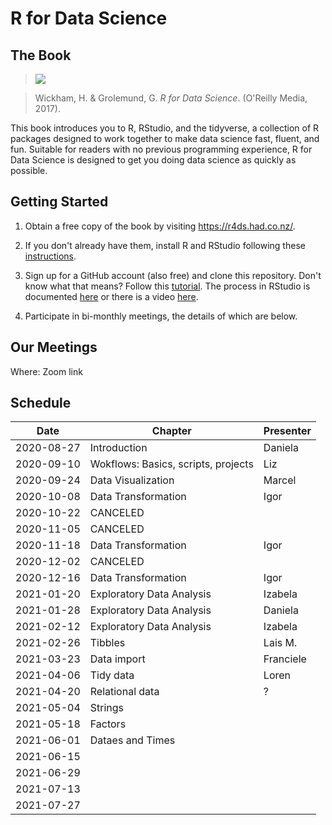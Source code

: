 # R for Data Science

## The Book

> ![](https://r4ds.had.co.nz/cover.png)

> Wickham, H. & Grolemund, G. *R for Data Science*. (O'Reilly Media, 2017).

This book introduces you to R, RStudio, and the tidyverse, a collection of R packages designed to work together to make data science fast, fluent, and fun. Suitable for readers with no previous programming experience, R for Data Science is designed to get you doing data science as quickly as possible.

## Getting Started

1. Obtain a free copy of the book by visiting https://r4ds.had.co.nz/.

2. If you don't already have them, install R and RStudio following these [instructions](https://www.ics.uci.edu/~jutts/110/InstallingRandRStudio.pdf).

3. Sign up for a GitHub account (also free) and clone this repository. Don't know what that means? Follow this [tutorial](https://try.github.io/levels/1/challenges/1). The process in RStudio is documented [here](https://support.rstudio.com/hc/en-us/articles/200532077-Version-Control-with-Git-and-SVN) or there is a video [here](https://www.rstudio.com/resources/webinars/rstudio-essentials-webinar-series-managing-part-2/).

4. Participate in bi-monthly meetings, the details of which are below.

## Our Meetings

Where: Zoom link

## Schedule
| Date       | Chapter            | Presenter |
|------------|--------------------|-----------|
| 2020-08-27 | Introduction       | Daniela   |
| 2020-09-10 | Wokflows: Basics, scripts, projects  | Liz          |
| 2020-09-24 | Data Visualization | Marcel    |
| 2020-10-08 | Data Transformation | Igor          |
| 2020-10-22 | CANCELED |           |
| 2020-11-05 | CANCELED |           |
| 2020-11-18 | Data Transformation | Igor          |
| 2020-12-02 | CANCELED |           |
| 2020-12-16 | Data Transformation | Igor          |
| 2021-01-20 | Exploratory Data Analysis | Izabela          |
| 2021-01-28 | Exploratory Data Analysis | Daniela          |
| 2021-02-12 | Exploratory Data Analysis | Izabela          |
| 2021-02-26 | Tibbles                   | Lais M.   |
| 2021-03-23 | Data import               | Franciele   |
| 2021-04-06 | Tidy data                 | Loren |
| 2021-04-20 | Relational data           | ? |
| 2021-05-04 | Strings                   |           |
| 2021-05-18 |    Factors                |           |
| 2021-06-01 |  Dataes and Times         |           |
| 2021-06-15 |                           |           |
| 2021-06-29 |                           |           |
| 2021-07-13 |                           |           |
| 2021-07-27 |                           |           |

